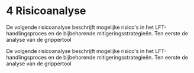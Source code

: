 # 4 Risicoanalyse

De volgende risicoanalyse beschrijft mogelijke risico's in het LFT-handlingsproces en de bijbehorende mitigeringsstrategieën.
Ten eerste de analyse van de grippertool

De volgende risicoanalyse beschrijft mogelijke risico's in het LFT-handlingsproces en de bijbehorende mitigeringsstrategieën.
Ten eerste de analyse van de grippertool






